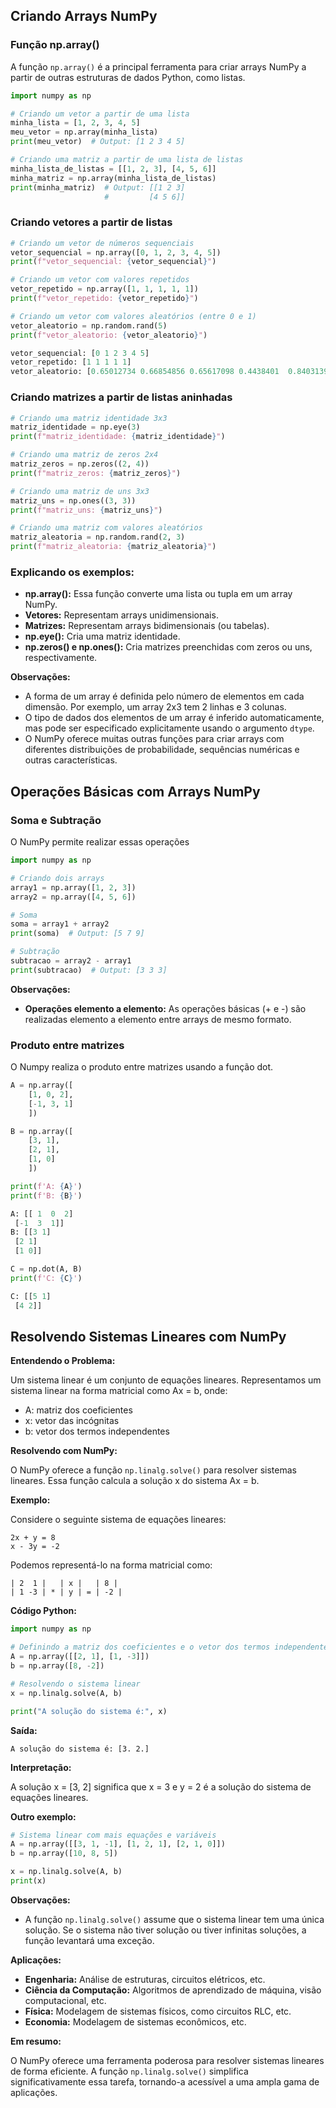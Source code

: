 ## Criando Arrays NumPy

### Função np.array()

A função `np.array()` é a principal ferramenta para criar arrays NumPy a partir de outras estruturas de dados Python, como listas.

```python
import numpy as np

# Criando um vetor a partir de uma lista
minha_lista = [1, 2, 3, 4, 5]
meu_vetor = np.array(minha_lista)
print(meu_vetor)  # Output: [1 2 3 4 5]

# Criando uma matriz a partir de uma lista de listas
minha_lista_de_listas = [[1, 2, 3], [4, 5, 6]]
minha_matriz = np.array(minha_lista_de_listas)
print(minha_matriz)  # Output: [[1 2 3]
                     #         [4 5 6]]
```

### Criando vetores a partir de listas

```python
# Criando um vetor de números sequenciais
vetor_sequencial = np.array([0, 1, 2, 3, 4, 5])
print(f"vetor_sequencial: {vetor_sequencial}")

# Criando um vetor com valores repetidos
vetor_repetido = np.array([1, 1, 1, 1, 1])
print(f"vetor_repetido: {vetor_repetido}")

# Criando um vetor com valores aleatórios (entre 0 e 1)
vetor_aleatorio = np.random.rand(5)
print(f"vetor_aleatorio: {vetor_aleatorio}")

vetor_sequencial: [0 1 2 3 4 5]
vetor_repetido: [1 1 1 1 1]
vetor_aleatorio: [0.65012734 0.66854856 0.65617098 0.4438401  0.84031399]
```

### Criando matrizes a partir de listas aninhadas

```python
# Criando uma matriz identidade 3x3
matriz_identidade = np.eye(3)
print(f"matriz_identidade: {matriz_identidade}")

# Criando uma matriz de zeros 2x4
matriz_zeros = np.zeros((2, 4))
print(f"matriz_zeros: {matriz_zeros}")

# Criando uma matriz de uns 3x3
matriz_uns = np.ones((3, 3))
print(f"matriz_uns: {matriz_uns}")

# Criando uma matriz com valores aleatórios
matriz_aleatoria = np.random.rand(2, 3)
print(f"matriz_aleatoria: {matriz_aleatoria}")
```

### Explicando os exemplos:

* **np.array():** Essa função converte uma lista ou tupla em um array NumPy.
* **Vetores:** Representam arrays unidimensionais.
* **Matrizes:** Representam arrays bidimensionais (ou tabelas).
* **np.eye():** Cria uma matriz identidade.
* **np.zeros() e np.ones():** Cria matrizes preenchidas com zeros ou uns, respectivamente.

**Observações:**

* A forma de um array é definida pelo número de elementos em cada dimensão. Por exemplo, um array 2x3 tem 2 linhas e 3 colunas.
* O tipo de dados dos elementos de um array é inferido automaticamente, mas pode ser especificado explicitamente usando o argumento `dtype`.
* O NumPy oferece muitas outras funções para criar arrays com diferentes distribuições de probabilidade, sequências numéricas e outras características.

## Operações Básicas com Arrays NumPy

### Soma e Subtração
O NumPy permite realizar essas operações 

```python
import numpy as np

# Criando dois arrays
array1 = np.array([1, 2, 3])
array2 = np.array([4, 5, 6])

# Soma
soma = array1 + array2
print(soma)  # Output: [5 7 9]

# Subtração
subtracao = array2 - array1
print(subtracao)  # Output: [3 3 3]
```

**Observações:**
* **Operações elemento a elemento:** As operações básicas (+ e -) são realizadas elemento a elemento entre arrays de mesmo formato.

### Produto entre matrizes

O Numpy realiza o produto entre matrizes usando a função dot. 

```python
A = np.array([
    [1, 0, 2],
    [-1, 3, 1]
    ])

B = np.array([
    [3, 1],
    [2, 1],
    [1, 0]
    ])

print(f'A: {A}')
print(f'B: {B}')

A: [[ 1  0  2]
 [-1  3  1]]
B: [[3 1]
 [2 1]
 [1 0]]

C = np.dot(A, B)
print(f'C: {C}')

C: [[5 1]
 [4 2]]
```

## Resolvendo Sistemas Lineares com NumPy

**Entendendo o Problema:**

Um sistema linear é um conjunto de equações lineares. Representamos um sistema linear na forma matricial como Ax = b, onde:

* A: matriz dos coeficientes
* x: vetor das incógnitas
* b: vetor dos termos independentes

**Resolvendo com NumPy:**

O NumPy oferece a função `np.linalg.solve()` para resolver sistemas lineares. Essa função calcula a solução x do sistema Ax = b.

**Exemplo:**

Considere o seguinte sistema de equações lineares:

```
2x + y = 8
x - 3y = -2
```

Podemos representá-lo na forma matricial como:

```
| 2  1 |   | x |   | 8 |
| 1 -3 | * | y | = | -2 |
```

**Código Python:**

```python
import numpy as np

# Definindo a matriz dos coeficientes e o vetor dos termos independentes
A = np.array([[2, 1], [1, -3]])
b = np.array([8, -2])

# Resolvendo o sistema linear
x = np.linalg.solve(A, b)

print("A solução do sistema é:", x)
```

**Saída:**

```
A solução do sistema é: [3. 2.]
```

**Interpretação:**

A solução x = [3, 2] significa que x = 3 e y = 2 é a solução do sistema de equações lineares.

**Outro exemplo:**

```python
# Sistema linear com mais equações e variáveis
A = np.array([[3, 1, -1], [1, 2, 1], [2, 1, 0]])
b = np.array([10, 8, 5])

x = np.linalg.solve(A, b)
print(x)
```

**Observações:**

* A função `np.linalg.solve()` assume que o sistema linear tem uma única solução. Se o sistema não tiver solução ou tiver infinitas soluções, a função levantará uma exceção.

**Aplicações:**

* **Engenharia:** Análise de estruturas, circuitos elétricos, etc.
* **Ciência da Computação:** Algoritmos de aprendizado de máquina, visão computacional, etc.
* **Física:** Modelagem de sistemas físicos, como circuitos RLC, etc.
* **Economia:** Modelagem de sistemas econômicos, etc.

**Em resumo:**

O NumPy oferece uma ferramenta poderosa para resolver sistemas lineares de forma eficiente. A função `np.linalg.solve()` simplifica significativamente essa tarefa, tornando-a acessível a uma ampla gama de aplicações.
